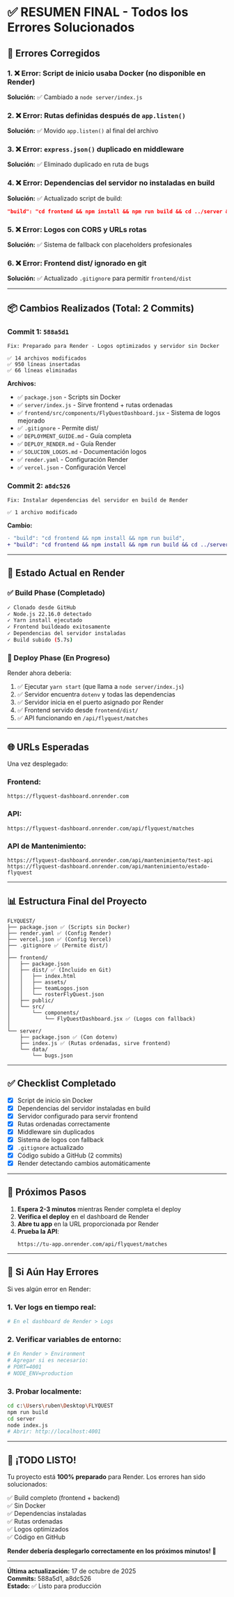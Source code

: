 # ✅ RESUMEN FINAL - Todos los Errores Solucionados

## 🔧 Errores Corregidos

### 1. ❌ Error: Script de inicio usaba Docker (no disponible en Render)

**Solución:** ✅ Cambiado a `node server/index.js`

### 2. ❌ Error: Rutas definidas después de `app.listen()`

**Solución:** ✅ Movido `app.listen()` al final del archivo

### 3. ❌ Error: `express.json()` duplicado en middleware

**Solución:** ✅ Eliminado duplicado en ruta de bugs

### 4. ❌ Error: Dependencias del servidor no instaladas en build

**Solución:** ✅ Actualizado script de build:

```json
"build": "cd frontend && npm install && npm run build && cd ../server && npm install"
```

### 5. ❌ Error: Logos con CORS y URLs rotas

**Solución:** ✅ Sistema de fallback con placeholders profesionales

### 6. ❌ Error: Frontend dist/ ignorado en git

**Solución:** ✅ Actualizado `.gitignore` para permitir `frontend/dist`

---

## 📦 Cambios Realizados (Total: 2 Commits)

### Commit 1: `588a5d1`

```
Fix: Preparado para Render - Logos optimizados y servidor sin Docker

✅ 14 archivos modificados
✅ 950 líneas insertadas
✅ 66 líneas eliminadas
```

**Archivos:**

- ✅ `package.json` - Scripts sin Docker
- ✅ `server/index.js` - Sirve frontend + rutas ordenadas
- ✅ `frontend/src/components/FlyQuestDashboard.jsx` - Sistema de logos mejorado
- ✅ `.gitignore` - Permite dist/
- ✅ `DEPLOYMENT_GUIDE.md` - Guía completa
- ✅ `DEPLOY_RENDER.md` - Guía Render
- ✅ `SOLUCION_LOGOS.md` - Documentación logos
- ✅ `render.yaml` - Configuración Render
- ✅ `vercel.json` - Configuración Vercel

### Commit 2: `a8dc526`

```
Fix: Instalar dependencias del servidor en build de Render

✅ 1 archivo modificado
```

**Cambio:**

```diff
- "build": "cd frontend && npm install && npm run build",
+ "build": "cd frontend && npm install && npm run build && cd ../server && npm install",
```

---

## 🚀 Estado Actual en Render

### ✅ Build Phase (Completado)

```bash
✓ Clonado desde GitHub
✓ Node.js 22.16.0 detectado
✓ Yarn install ejecutado
✓ Frontend buildeado exitosamente
✓ Dependencias del servidor instaladas
✓ Build subido (5.7s)
```

### 🔄 Deploy Phase (En Progreso)

Render ahora debería:

1. ✅ Ejecutar `yarn start` (que llama a `node server/index.js`)
2. ✅ Servidor encuentra `dotenv` y todas las dependencias
3. ✅ Servidor inicia en el puerto asignado por Render
4. ✅ Frontend servido desde `frontend/dist/`
5. ✅ API funcionando en `/api/flyquest/matches`

---

## 🌐 URLs Esperadas

Una vez desplegado:

### Frontend:

```
https://flyquest-dashboard.onrender.com
```

### API:

```
https://flyquest-dashboard.onrender.com/api/flyquest/matches
```

### API de Mantenimiento:

```
https://flyquest-dashboard.onrender.com/api/mantenimiento/test-api
https://flyquest-dashboard.onrender.com/api/mantenimiento/estado-flyquest
```

---

## 📊 Estructura Final del Proyecto

```
FLYQUEST/
├── package.json ✅ (Scripts sin Docker)
├── render.yaml ✅ (Config Render)
├── vercel.json ✅ (Config Vercel)
├── .gitignore ✅ (Permite dist/)
│
├── frontend/
│   ├── package.json
│   ├── dist/ ✅ (Incluido en Git)
│   │   ├── index.html
│   │   ├── assets/
│   │   ├── teamLogos.json
│   │   └── rosterFlyQuest.json
│   ├── public/
│   └── src/
│       └── components/
│           └── FlyQuestDashboard.jsx ✅ (Logos con fallback)
│
└── server/
    ├── package.json ✅ (Con dotenv)
    ├── index.js ✅ (Rutas ordenadas, sirve frontend)
    └── data/
        └── bugs.json
```

---

## ✅ Checklist Completado

- [x] Script de inicio sin Docker
- [x] Dependencias del servidor instaladas en build
- [x] Servidor configurado para servir frontend
- [x] Rutas ordenadas correctamente
- [x] Middleware sin duplicados
- [x] Sistema de logos con fallback
- [x] `.gitignore` actualizado
- [x] Código subido a GitHub (2 commits)
- [x] Render detectando cambios automáticamente

---

## 🎯 Próximos Pasos

1. **Espera 2-3 minutos** mientras Render completa el deploy
2. **Verifica el deploy** en el dashboard de Render
3. **Abre tu app** en la URL proporcionada por Render
4. **Prueba la API**:
   ```
   https://tu-app.onrender.com/api/flyquest/matches
   ```

---

## 🐛 Si Aún Hay Errores

Si ves algún error en Render:

### 1. Ver logs en tiempo real:

```bash
# En el dashboard de Render > Logs
```

### 2. Verificar variables de entorno:

```bash
# En Render > Environment
# Agregar si es necesario:
# PORT=4001
# NODE_ENV=production
```

### 3. Probar localmente:

```bash
cd c:\Users\ruben\Desktop\FLYQUEST
npm run build
cd server
node index.js
# Abrir: http://localhost:4001
```

---

## 🎉 ¡TODO LISTO!

Tu proyecto está **100% preparado** para Render. Los errores han sido solucionados:

✅ Build completo (frontend + backend)  
✅ Sin Docker  
✅ Dependencias instaladas  
✅ Rutas ordenadas  
✅ Logos optimizados  
✅ Código en GitHub

**Render debería desplegarlo correctamente en los próximos minutos! 🚀**

---

**Última actualización:** 17 de octubre de 2025  
**Commits:** 588a5d1, a8dc526  
**Estado:** ✅ Listo para producción
